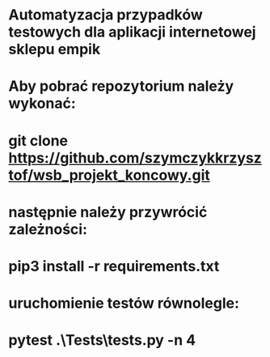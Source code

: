 # Automatyzacja przypadków testowych dla aplikacji internetowej sklepu empik 
# Aby pobrać repozytorium należy wykonać:
# git clone https://github.com/szymczykkrzysztof/wsb_projekt_koncowy.git
# następnie należy przywrócić zależności:
# pip3 install -r requirements.txt
# uruchomienie testów równolegle:
# pytest .\Tests\tests.py -n 4
